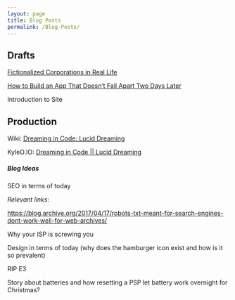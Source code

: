 ```yaml
---
layout: page
title: Blog Posts
permalink: /Blog-Posts/
---
```


## Drafts

[Fictionalized Corporations in Real Life](Fictionalized-Corporations-in-Real-Life)

[How to Build an App That Doesn’t Fall Apart Two Days Later](How-to-Build-an-App-That-Doesn’t-Fall-Apart-Two-Days-Later)

Introduction to Site

## Production

Wiki: [Dreaming in Code: Lucid Dreaming](https://gitlab.whatco.de/root/kyle-o-io/-/wikis/Dreaming-in-Code-%7C%7C-Lucid-Dreaming)

KyleO.IO: [Dreaming in Code || Lucid Dreaming](https://kyleo.io/dreaming-in-code-lucid-dreaming)

##### Blog Ideas

SEO in terms of today

_Relevant links:_

https://blog.archive.org/2017/04/17/robots-txt-meant-for-search-engines-dont-work-well-for-web-archives/

Why your ISP is screwing you

Design in terms of today (why does the hamburger icon exist and how is it so prevalent) 

RIP E3

Story about batteries and how resetting a PSP let battery work overnight for Christmas?
